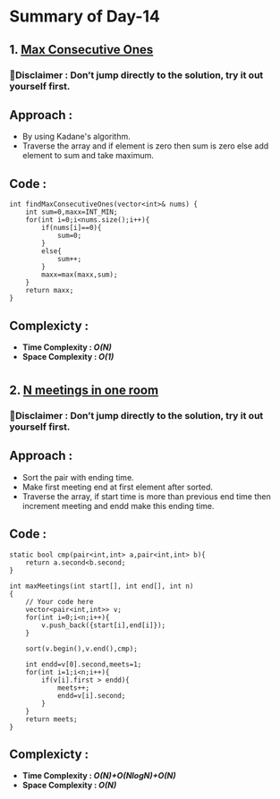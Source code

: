 # Summary of Day-14

## 1. [Max Consecutive Ones](https://leetcode.com/problems/max-consecutive-ones/)

### 🚨Disclaimer : Don’t jump directly to the solution, try it out yourself first.

## Approach :
* By using Kadane's algorithm.
* Traverse the array and if element is zero then sum is zero else add element to sum and take maximum.
## Code :
```
int findMaxConsecutiveOnes(vector<int>& nums) {
    int sum=0,maxx=INT_MIN;
    for(int i=0;i<nums.size();i++){
        if(nums[i]==0){
            sum=0;
        }
        else{
            sum++;
        }
        maxx=max(maxx,sum);
    }
    return maxx;
}
```

## Complexicty :
* **Time Complexity : *O(N)***
* **Space Complexity : *O(1)***

#
## 2. [N meetings in one room](https://practice.geeksforgeeks.org/problems/n-meetings-in-one-room-1587115620/1)

### 🚨Disclaimer : Don’t jump directly to the solution, try it out yourself first.

## Approach :
* Sort the pair with ending time.
* Make first meeting end at first element after sorted.
* Traverse the array, if start time is more than previous end time then increment meeting and endd make this ending time.
## Code :
```
static bool cmp(pair<int,int> a,pair<int,int> b){
    return a.second<b.second;
}
```
```
int maxMeetings(int start[], int end[], int n)
{
    // Your code here
    vector<pair<int,int>> v;
    for(int i=0;i<n;i++){
        v.push_back({start[i],end[i]});
    }

    sort(v.begin(),v.end(),cmp);

    int endd=v[0].second,meets=1;
    for(int i=1;i<n;i++){
        if(v[i].first > endd){
            meets++;
            endd=v[i].second;
        }
    }
    return meets;
}
```

## Complexicty :
* **Time Complexity : *O(N)+O(NlogN)+O(N)***
* **Space Complexity : *O(N)***

